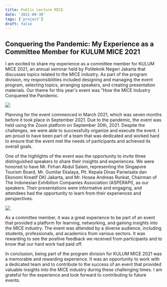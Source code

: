 ```yaml
---
title: Public Lecture MICE
date: '2021-09-30'
tags: ['project']
draft: false
---
```


## Conquering the Pandemic: My Experience as a Committee Member for KULUM MICE 2021

I am excited to share my experience as a committee member for KULUM MICE 2021, an annual seminar held by Politeknik Negeri Jakarta that discusses topics related to the MICE industry. As part of the program division, my responsibilities included designing and managing the event program, selecting topics, arranging speakers, and creating presentation materials. Our theme for this year's event was "How the MICE Industry Conquered the Pandemic.

![](https://i.postimg.cc/L6m0qb2C/Screenshot-24.png)

Planning for the event commenced in March 2021, which was seven months before it took place in September 2021. Due to the pandemic, the event was held using the Zoom platform on September 30th, 2021. Despite the challenges, we were able to successfully organize and execute the event. I am proud to have been part of a team that was dedicated and worked hard to ensure that the event met the needs of participants and achieved its overall goals.

One of the highlights of the event was the opportunity to invite three distinguished speakers to share their insights and experiences. We were honored to have Mr. Firhan Abdul Salam, representing the Singapore Tourism Board, Mr. Gumilar Ekalaya, Plt. Kepala Dinas Pariwisata dan Ekonomi Kreatif DKI Jakarta, and Mr. Hosea Andreas Runkat, Chairman of The Indonesian Exhibition Companies Association (ASPERAPI), as our speakers. Their presentations were informative and engaging, and attendees had the opportunity to learn from their experiences and perspectives.

![](https://i.postimg.cc/Yq8DQzSp/Screenshot-10.png)

As a committee member, it was a great experience to be part of an event that provided a platform for learning, networking, and gaining insights into the MICE industry. The event was attended by a diverse audience, including students, professionals, and academics from various sectors. It was rewarding to see the positive feedback we received from participants and to know that our hard work had paid off.

In conclusion, being part of the program division for KULUM MICE 2021 was a memorable and rewarding experience. It was an opportunity to work with a dedicated team and to contribute to the success of an event that provided valuable insights into the MICE industry during these challenging times. I am grateful for the experience and look forward to contributing to future events.

